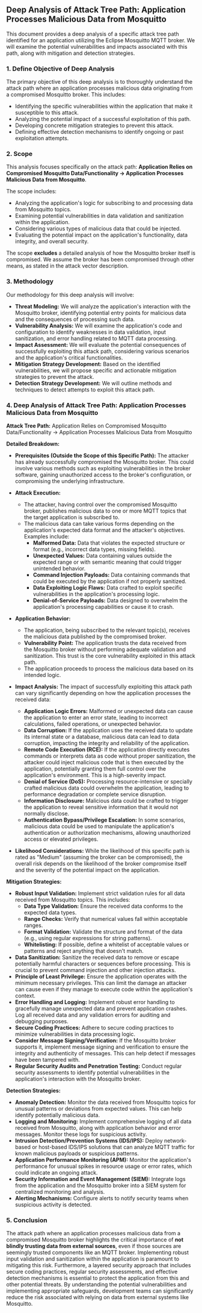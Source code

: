 ## Deep Analysis of Attack Tree Path: Application Processes Malicious Data from Mosquitto

This document provides a deep analysis of a specific attack tree path identified for an application utilizing the Eclipse Mosquitto MQTT broker. We will examine the potential vulnerabilities and impacts associated with this path, along with mitigation and detection strategies.

### 1. Define Objective of Deep Analysis

The primary objective of this deep analysis is to thoroughly understand the attack path where an application processes malicious data originating from a compromised Mosquitto broker. This includes:

*   Identifying the specific vulnerabilities within the application that make it susceptible to this attack.
*   Analyzing the potential impact of a successful exploitation of this path.
*   Developing concrete mitigation strategies to prevent this attack.
*   Defining effective detection mechanisms to identify ongoing or past exploitation attempts.

### 2. Scope

This analysis focuses specifically on the attack path: **Application Relies on Compromised Mosquitto Data/Functionality -> Application Processes Malicious Data from Mosquitto**.

The scope includes:

*   Analyzing the application's logic for subscribing to and processing data from Mosquitto topics.
*   Examining potential vulnerabilities in data validation and sanitization within the application.
*   Considering various types of malicious data that could be injected.
*   Evaluating the potential impact on the application's functionality, data integrity, and overall security.

The scope **excludes** a detailed analysis of how the Mosquitto broker itself is compromised. We assume the broker has been compromised through other means, as stated in the attack vector description.

### 3. Methodology

Our methodology for this deep analysis will involve:

*   **Threat Modeling:**  We will analyze the application's interaction with the Mosquitto broker, identifying potential entry points for malicious data and the consequences of processing such data.
*   **Vulnerability Analysis:** We will examine the application's code and configuration to identify weaknesses in data validation, input sanitization, and error handling related to MQTT data processing.
*   **Impact Assessment:** We will evaluate the potential consequences of successfully exploiting this attack path, considering various scenarios and the application's critical functionalities.
*   **Mitigation Strategy Development:** Based on the identified vulnerabilities, we will propose specific and actionable mitigation strategies to prevent the attack.
*   **Detection Strategy Development:** We will outline methods and techniques to detect attempts to exploit this attack path.

### 4. Deep Analysis of Attack Tree Path: Application Processes Malicious Data from Mosquitto

**Attack Tree Path:** Application Relies on Compromised Mosquitto Data/Functionality -> Application Processes Malicious Data from Mosquitto

**Detailed Breakdown:**

*   **Prerequisites (Outside the Scope of this Specific Path):** The attacker has already successfully compromised the Mosquitto broker. This could involve various methods such as exploiting vulnerabilities in the broker software, gaining unauthorized access to the broker's configuration, or compromising the underlying infrastructure.

*   **Attack Execution:**
    *   The attacker, having control over the compromised Mosquitto broker, publishes malicious data to one or more MQTT topics that the target application is subscribed to.
    *   The malicious data can take various forms depending on the application's expected data format and the attacker's objectives. Examples include:
        *   **Malformed Data:** Data that violates the expected structure or format (e.g., incorrect data types, missing fields).
        *   **Unexpected Values:** Data containing values outside the expected range or with semantic meaning that could trigger unintended behavior.
        *   **Command Injection Payloads:** Data containing commands that could be executed by the application if not properly sanitized.
        *   **Data Exploiting Logic Flaws:** Data crafted to exploit specific vulnerabilities in the application's processing logic.
        *   **Denial-of-Service Payloads:** Data designed to overwhelm the application's processing capabilities or cause it to crash.

*   **Application Behavior:**
    *   The application, being subscribed to the relevant topic(s), receives the malicious data published by the compromised broker.
    *   **Vulnerability Point:** The application trusts the data received from the Mosquitto broker without performing adequate validation and sanitization. This trust is the core vulnerability exploited in this attack path.
    *   The application proceeds to process the malicious data based on its intended logic.

*   **Impact Analysis:** The impact of successfully exploiting this attack path can vary significantly depending on how the application processes the received data:

    *   **Application Logic Errors:** Malformed or unexpected data can cause the application to enter an error state, leading to incorrect calculations, failed operations, or unexpected behavior.
    *   **Data Corruption:** If the application uses the received data to update its internal state or a database, malicious data can lead to data corruption, impacting the integrity and reliability of the application.
    *   **Remote Code Execution (RCE):** If the application directly executes commands or interprets data as code without proper sanitization, the attacker could inject malicious code that is then executed by the application, potentially granting them full control over the application's environment. This is a high-severity impact.
    *   **Denial of Service (DoS):**  Processing resource-intensive or specially crafted malicious data could overwhelm the application, leading to performance degradation or complete service disruption.
    *   **Information Disclosure:** Malicious data could be crafted to trigger the application to reveal sensitive information that it would not normally disclose.
    *   **Authentication Bypass/Privilege Escalation:** In some scenarios, malicious data could be used to manipulate the application's authentication or authorization mechanisms, allowing unauthorized access or elevated privileges.

*   **Likelihood Considerations:** While the likelihood of this specific path is rated as "Medium" (assuming the broker can be compromised), the overall risk depends on the likelihood of the broker compromise itself and the severity of the potential impact on the application.

**Mitigation Strategies:**

*   **Robust Input Validation:** Implement strict validation rules for all data received from Mosquitto topics. This includes:
    *   **Data Type Validation:** Ensure the received data conforms to the expected data types.
    *   **Range Checks:** Verify that numerical values fall within acceptable ranges.
    *   **Format Validation:** Validate the structure and format of the data (e.g., using regular expressions for string patterns).
    *   **Whitelisting:** If possible, define a whitelist of acceptable values or patterns and reject anything that doesn't match.
*   **Data Sanitization:** Sanitize the received data to remove or escape potentially harmful characters or sequences before processing. This is crucial to prevent command injection and other injection attacks.
*   **Principle of Least Privilege:** Ensure the application operates with the minimum necessary privileges. This can limit the damage an attacker can cause even if they manage to execute code within the application's context.
*   **Error Handling and Logging:** Implement robust error handling to gracefully manage unexpected data and prevent application crashes. Log all received data and any validation errors for auditing and debugging purposes.
*   **Secure Coding Practices:** Adhere to secure coding practices to minimize vulnerabilities in data processing logic.
*   **Consider Message Signing/Verification:** If the Mosquitto broker supports it, implement message signing and verification to ensure the integrity and authenticity of messages. This can help detect if messages have been tampered with.
*   **Regular Security Audits and Penetration Testing:** Conduct regular security assessments to identify potential vulnerabilities in the application's interaction with the Mosquitto broker.

**Detection Strategies:**

*   **Anomaly Detection:** Monitor the data received from Mosquitto topics for unusual patterns or deviations from expected values. This can help identify potentially malicious data.
*   **Logging and Monitoring:** Implement comprehensive logging of all data received from Mosquitto, along with application behavior and error messages. Monitor these logs for suspicious activity.
*   **Intrusion Detection/Prevention Systems (IDS/IPS):**  Deploy network-based or host-based IDS/IPS solutions that can analyze MQTT traffic for known malicious payloads or suspicious patterns.
*   **Application Performance Monitoring (APM):** Monitor the application's performance for unusual spikes in resource usage or error rates, which could indicate an ongoing attack.
*   **Security Information and Event Management (SIEM):** Integrate logs from the application and the Mosquitto broker into a SIEM system for centralized monitoring and analysis.
*   **Alerting Mechanisms:** Configure alerts to notify security teams when suspicious activity is detected.

### 5. Conclusion

The attack path where an application processes malicious data from a compromised Mosquitto broker highlights the critical importance of **not blindly trusting data from external sources**, even if those sources are seemingly trusted components like an MQTT broker. Implementing robust input validation and sanitization within the application is paramount to mitigating this risk. Furthermore, a layered security approach that includes secure coding practices, regular security assessments, and effective detection mechanisms is essential to protect the application from this and other potential threats. By understanding the potential vulnerabilities and implementing appropriate safeguards, development teams can significantly reduce the risk associated with relying on data from external systems like Mosquitto.